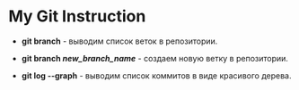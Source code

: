 # My Git Instruction

* **git branch** - выводим список веток в репозитории. 

* **git branch *new_branch_name*** - создаем новую ветку в репозитории.








* **git log --graph** - выводим список коммитов в виде красивого дерева.